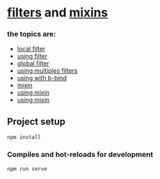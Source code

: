 # [filters](https://v2.vuejs.org/v2/guide/filters) and [mixins](https://br.vuejs.org/v2/guide/mix)


### the topics are:
* [local filter](https://github.com/robsonoduarte/learn-vue/blob/985de859f0f65ed56bef105f2a5c5d2946906418/vuejs-2-curse/filters-mixins/src/App.vue#L13-L21)
* [using filter](https://github.com/robsonoduarte/learn-vue/blob/985de859f0f65ed56bef105f2a5c5d2946906418/vuejs-2-curse/filters-mixins/src/App.vue#L5)
* [global filter](https://github.com/robsonoduarte/learn-vue/blob/985de859f0f65ed56bef105f2a5c5d2946906418/vuejs-2-curse/filters-mixins/src/main.js#L7)
* [using multiples filters](https://github.com/robsonoduarte/learn-vue/blob/985de859f0f65ed56bef105f2a5c5d2946906418/vuejs-2-curse/filters-mixins/src/App.vue#L6)
* [using with b-bind](https://github.com/robsonoduarte/learn-vue/blob/985de859f0f65ed56bef105f2a5c5d2946906418/vuejs-2-curse/filters-mixins/src/App.vue#L7)
* [mixin]()
* [using mixin]()
* [using mixin]()

## Project setup
```
npm install
```

### Compiles and hot-reloads for development
```
npm run serve
```

